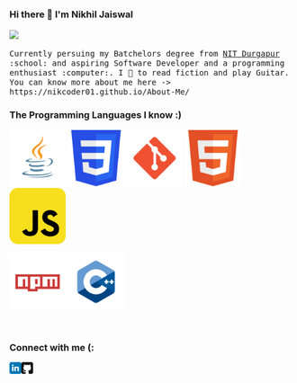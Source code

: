 ### Hi there 👋  I'm Nikhil Jaiswal

<!--
**Uhini0201/Uhini0201** is a ✨ _special_ ✨ repository because its `README.md` (this file) appears on your GitHub profile.

Here are some ideas to get you started:

- 🔭 I’m currently working on ...
- 🌱 I’m currently learning ...
- 👯 I’m looking to collaborate on ...
- 🤔 I’m looking for help with ...
- 💬 Ask me about ...
- 📫 How to reach me: ...
- 😄 Pronouns: ...
- ⚡ Fun fact: ...
-->


<p>
  <img align="center" src="https://media.giphy.com/media/R03zWv5p1oNSQd91EP/giphy.gif" width=100>
  <br><br>
  <samp>
 Currently persuing my Batchelors degree from <a href="https://nitdgp.ac.in/">NIT Durgapur</a>  :school:  and aspiring Software Developer and a programming enthusiast :computer:. I 🧡 to read fiction and play Guitar.  
    <br/>
    You can know more about me here -> https://nikcoder01.github.io/About-Me/
  </samp>
</p>

### The Programming Languages I know :)
<p>
  <img alt="Java" width="100px" src="https://github.com/edent/SuperTinyIcons/blob/master/images/svg/java.svg">
  <img alt="css3" width="100px" src="https://github.com/edent/SuperTinyIcons/blob/master/images/svg/css3.svg">
  <img alt="git" width="100px" src="https://github.com/edent/SuperTinyIcons/blob/master/images/svg/git.svg">
  <img alt="html5" width="100px" src="https://github.com/edent/SuperTinyIcons/blob/master/images/svg/html5.svg">
  <img alt="js" width="100px" src="https://github.com/edent/SuperTinyIcons/blob/master/images/svg/javascript.svg">
 </p>
 <p>
  <img alt="npm" width="100px" src="https://github.com/edent/SuperTinyIcons/blob/master/images/svg/npm.svg">
  <img alt="c++" width="100px" src="https://github.com/edent/SuperTinyIcons/blob/master/images/svg/cplusplus.svg">
 </p>

<br/>

 ### Connect with me (:

<a href="https://www.linkedin.com/in/jaiswalnikhill/" width="21px">
  <img align="left" alt="Linkdin" width="21px" src="https://raw.githubusercontent.com/edent/SuperTinyIcons/099dc12b59179d07d534069bc8551718f786d91a/images/svg/linkedin.svg" />
</a>

<a href="https://github.com/nikcoder01" width="21px">
  <img align="left" alt="Github" width="21px" src="https://raw.githubusercontent.com/edent/SuperTinyIcons/099dc12b59179d07d534069bc8551718f786d91a/images/svg/github.svg"/>
 </a>
<br/><br/>

